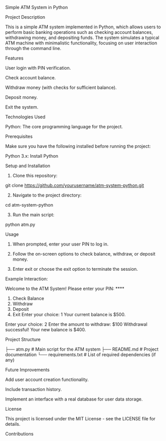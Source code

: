 
Simple ATM System in Python

Project Description

This is a simple ATM system implemented in Python, which allows users to perform basic banking operations such as checking account balances, withdrawing money, and depositing funds. The system simulates a typical ATM machine with minimalistic functionality, focusing on user interaction through the command line.

Features

User login with PIN verification.

Check account balance.

Withdraw money (with checks for sufficient balance).

Deposit money.

Exit the system.


Technologies Used

Python: The core programming language for the project.


Prerequisites

Make sure you have the following installed before running the project:

Python 3.x: Install Python


Setup and Installation

1. Clone this repository:

git clone https://github.com/yourusername/atm-system-python.git


2. Navigate to the project directory:

cd atm-system-python


3. Run the main script:

python atm.py



Usage

1. When prompted, enter your user PIN to log in.


2. Follow the on-screen options to check balance, withdraw, or deposit money.


3. Enter exit or choose the exit option to terminate the session.



Example Interaction:

Welcome to the ATM System!
Please enter your PIN: ****
1. Check Balance
2. Withdraw
3. Deposit
4. Exit
Enter your choice: 1
Your current balance is $500.

Enter your choice: 2
Enter the amount to withdraw: $100
Withdrawal successful! Your new balance is $400.

Project Structure

├── atm.py                # Main script for the ATM system
├── README.md             # Project documentation
└── requirements.txt      # List of required dependencies (if any)

Future Improvements

Add user account creation functionality.

Include transaction history.

Implement an interface with a real database for user data storage.


License

This project is licensed under the MIT License - see the LICENSE file for details.

Contributions




